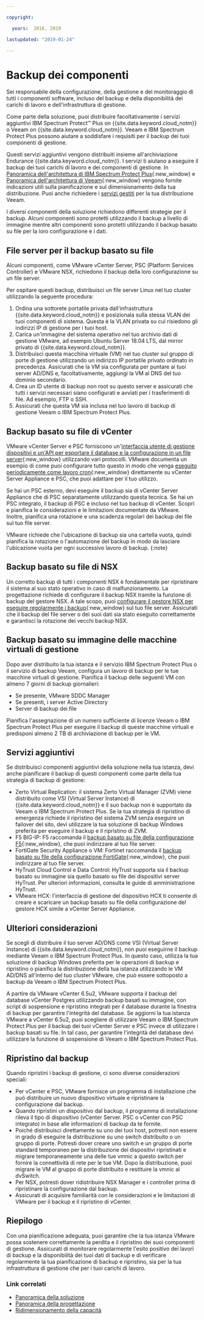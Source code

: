 ```yaml
---

copyright:

  years:  2016, 2019

lastupdated: "2019-01-24"

---
```


# Backup dei componenti

Sei responsabile della configurazione, della gestione e del monitoraggio di tutti i componenti software, incluso del backup e della disponibilità dei carichi di lavoro e dell'infrastruttura di gestione.

Come parte della soluzione, puoi distribuire facoltativamente i servizi aggiuntivi IBM Spectrum Protect&trade; Plus on {{site.data.keyword.cloud_notm}} o Veeam on {{site.data.keyword.cloud_notm}}. Veeam e IBM Spectrum Protect Plus possono aiutare a soddisfare i requisiti per il backup dei tuoi componenti di gestione.

Questi servizi aggiuntivi vengono distribuiti insieme all'archiviazione Endurance {{site.data.keyword.cloud_notm}}. I servizi ti aiutano a eseguire il backup dei tuoi carichi di lavoro e dei componenti di gestione. In [Panoramica dell'architettura di IBM Spectrum Protect Plus](https://www.ibm.com/cloud/garage/architectures/implementation/virtualization_backup_spplus){:new_window} e [Panoramica dell'architettura di Veeam](https://www.ibm.com/cloud/garage/architectures/implementation/virtualization_backup_veeam){:new_window} vengono fornite indicazioni utili sulla pianificazione e sul dimensionamento della tua distribuzione. Puoi anche richiedere i [servizi gestiti](/docs/services/vmwaresolutions/services/managing_veeam_services.html) per la tua distribuzione Veeam.

I diversi componenti della soluzione richiedono differenti strategie per il backup. Alcuni componenti sono protetti utilizzando il backup a livello di immagine mentre altri componenti sono protetti utilizzando il backup basato su file per la loro configurazione e i dati.

## File server per il backup basato su file

Alcuni componenti, come VMware vCenter Server, PSC (Platform Services Controller) e VMware NSX, richiedono il backup della loro configurazione su un file server.

Per ospitare questi backup, distribuisci un file server Linux nel tuo cluster utilizzando la seguente procedura:

1. Ordina una sottorete portatile privata dall'infrastruttura {{site.data.keyword.cloud_notm}} e posizionala sulla stessa VLAN dei tuoi componenti di sistema. Questa è la VLAN privata su cui risiedono gli indirizzi IP di gestione per i tuoi host.
2. Carica un'immagine del sistema operativo nel tuo archivio dati di gestione VMware, ad esempio Ubuntu Server 18.04 LTS, dal mirror privato di {{site.data.keyword.cloud_notm}}.
3. Distribuisci questa macchina virtuale (VM) nel tuo cluster sul gruppo di porte di gestione utilizzando un indirizzo IP portatile privato ordinato in precedenza. Assicurati che la VM sia configurata per puntare ai tuoi server AD/DNS e, facoltativamente, aggiungi la VM al DNS del tuo dominio secondario.
4. Crea un ID utente di backup non root su questo server e assicurati che tutti i servizi necessari siano configurati e avviati per i trasferimenti di file. Ad esempio, FTP o SSH.
5. Assicurati che questa VM sia inclusa nel tuo lavoro di backup di gestione Veeam o IBM Spectrum Protect Plus.

## Backup basato su file di vCenter

VMware vCenter Server e PSC forniscono un'[interfaccia utente di gestione dispositivi e un'API per esportare il database e la configurazione in un file server](https://docs.vmware.com/en/VMware-vSphere/6.5/com.vmware.vsphere.install.doc/GUID-3EAED005-B0A3-40CF-B40D-85AD247D7EA4.html){:new_window} utilizzando vari protocolli. VMware documenta un esempio di come puoi configurare tutto questo in modo che venga [eseguito periodicamente come lavoro cron](https://pubs.vmware.com/vsphere-6-5/index.jsp?topic=%2Fcom.vmware.vsphere.vcsapg-rest.doc%2FGUID-222400F3-678E-4028-874F-1F83036D2E85.html){:new_window} direttamente su vCenter Server Appliance e PSC, che puoi adattare per il tuo utilizzo.

Se hai un PSC esterno, devi eseguire il backup sia di vCenter Server Appliance che di PSC separatamente utilizzando questa tecnica. Se hai un PSC integrato, il backup di PSC è incluso nel tuo backup di vCenter. Scopri e pianifica le considerazioni e le limitazioni documentate da VMware. Inoltre, pianifica una rotazione e una scadenza regolari dei backup dei file sul tuo file server.

VMware richiede che l'ubicazione di backup sia una cartella vuota, quindi pianifica la rotazione o l'automazione del backup in modo da lasciare l'ubicazione vuota per ogni successivo lavoro di backup.
{:note}

## Backup basato su file di NSX

Un corretto backup di tutti i componenti NSX è fondamentale per ripristinare il sistema al suo stato operativo in caso di malfunzionamento. La progettazione richiede di configurare il backup NSX tramite la funzione di backup del gestore NSX. A tale scopo, puoi [configurare il gestore NSX per eseguire regolarmente i backup](https://pubs.vmware.com/NSX-6/index.jsp?topic=%2Fcom.vmware.nsx.admin.doc%2FGUID-72EFCAB1-0B10-4007-A44C-09D38CD960D3.html){:new_window} sul tuo file server. Assicurati che il backup del file server o dei suoi dati sia stato eseguito correttamente e garantisci la rotazione dei vecchi backup NSX.

## Backup basato su immagine delle macchine virtuali di gestione

Dopo aver distribuito la tua istanza e il servizio IBM Spectrum Protect Plus o il servizio di backup Veeam, configura un lavoro di backup per le tue macchine virtuali di gestione. Pianifica il backup delle seguenti VM con almeno 7 giorni di backup giornalieri:

* Se presente, VMware SDDC Manager
* Se presenti, i server Active Directory
* Server di backup dei file

Pianifica l'assegnazione di un numero sufficiente di licenze Veeam o IBM Spectrum Protect Plus per eseguire il backup di queste macchine virtuali e predisponi almeno 2 TB di archiviazione di backup per le VM.

## Servizi aggiuntivi

Se distribuisci componenti aggiuntivi della soluzione nella tua istanza, devi anche pianificare il backup di questi componenti come parte della tua strategia di backup di gestione:

* Zerto Virtual Replication: il sistema Zerto Virtual Manager (ZVM) viene distribuito come VSI (Virtual Server Instance) di {{site.data.keyword.cloud_notm}} e il suo backup non è supportato da Veeam o IBM Spectrum Protect Plus. Se la tua strategia di ripristino di emergenza richiede il ripristino del sistema ZVM senza eseguire un failover del sito, devi utilizzare la tua soluzione di backup Windows preferita per eseguire il backup e il ripristino di ZVM.
* F5 BIG-IP: F5 raccomanda il [backup basato su file della configurazione F5](https://support.f5.com/csp/article/K13132){:new_window}, che puoi indirizzare al tuo file server.
* FortiGate Security Appliance o VM: Fortinet raccomanda il [backup basato su file della configurazione FortiGate](http://help.fortinet.com/fos50hlp/54/Content/FortiOS/fortigate-best-practices-54/Firmware/Performing_Config_Backup.htm){:new_window}, che puoi indirizzare al tuo file server.
* HyTrust Cloud Control e Data Control: HyTrust supporta sia il backup basato su immagine sia quello basato su file dei dispositivi server HyTrust. Per ulteriori informazioni, consulta le guide di amministrazione HyTrust.
* VMware HCX: l'interfaccia di gestione del dispositivo HCX ti consente di creare e scaricare un backup basato su file della configurazione del gestore HCX simile a vCenter Server Appliance.

## Ulteriori considerazioni

Se scegli di distribuire il tuo server AD/DNS come VSI (Virtual Server Instance) di {{site.data.keyword.cloud_notm}}, non puoi eseguirne il backup mediante Veeam o IBM Spectrum Protect Plus. In questo caso, utilizza la tua soluzione di backup Windows preferita per le operazioni di backup e ripristino o pianifica la distribuzione della tua istanza utilizzando le VM AD/DNS all'interno del tuo cluster VMware, che può essere sottoposto a backup da Veeam o IBM Spectrum Protect Plus.

A partire da VMware vCenter 6.5u2, VMware supporta il backup del database vCenter Postgres utilizzando backup basati su immagine, con script di sospensione e ripristino integrati per il database durante la finestra di backup per garantire l'integrità del database. Se aggiorni la tua istanza VMware a vCenter 6.5u2, puoi scegliere di utilizzare Veeam o IBM Spectrum Protect Plus per il backup dei tuoi vCenter Server e PSC invece di utilizzare i backup basati su file. In tal caso, per garantire l'integrità del database devi utilizzare la funzione di sospensione di Veeam o IBM Spectrum Protect Plus.

## Ripristino dal backup

Quando ripristini i backup di gestione, ci sono diverse considerazioni speciali:

* Per vCenter e PSC, VMware fornisce un programma di installazione che può distribuire un nuovo dispositivo virtuale e ripristinare la configurazione dal backup.
* Quando ripristini un dispositivo dal backup, il programma di installazione rileva il tipo di dispositivo (vCenter Server. PSC o vCenter con PSC integrato) in base alle informazioni di backup da te fornite.
* Poiché distribuisci direttamente su uno dei tuoi host, potresti non essere in grado di eseguire la distribuzione su uno switch distribuito o un gruppo di porte. Potresti dover creare uno switch e un gruppo di porte standard temporaneo per la distribuzione dei dispositivi ripristinati e migrare temporaneamente una delle tue vmnic a questo switch per fornire la connettività di rete per le tue VM. Dopo la distribuzione, puoi migrare le VM al gruppo di porte distribuito e restituire la vmnic al dvSwitch.
* Per NSX, potresti dover ridistribuire NSX Manager e i controller prima di ripristinare la configurazione dal backup.
* Assicurati di acquisire familiarità con le considerazioni e le limitazioni di VMware per il backup e il ripristino di vCenter.

## Riepilogo

Con una pianificazione adeguata, puoi garantire che la tua istanza VMware possa sostenere correttamente la perdita e il ripristino dei suoi componenti di gestione. Assicurati di monitorare regolarmente l'esito positivo dei lavori di backup e la disponibilità dei tuoi dati di backup e di verificare regolarmente la tua pianificazione di backup e ripristino, sia per la tua infrastruttura di gestione che per i tuoi carichi di lavoro.

### Link correlati

* [Panoramica della soluzione](/docs/services/vmwaresolutions/archiref/solution/solution_overview.html)
* [Panoramica della progettazione](/docs/services/vmwaresolutions/archiref/solution/design_overview.html)
* [Ridimensionamento della capacità](/docs/services/vmwaresolutions/archiref/solution/solution_scaling.html)

